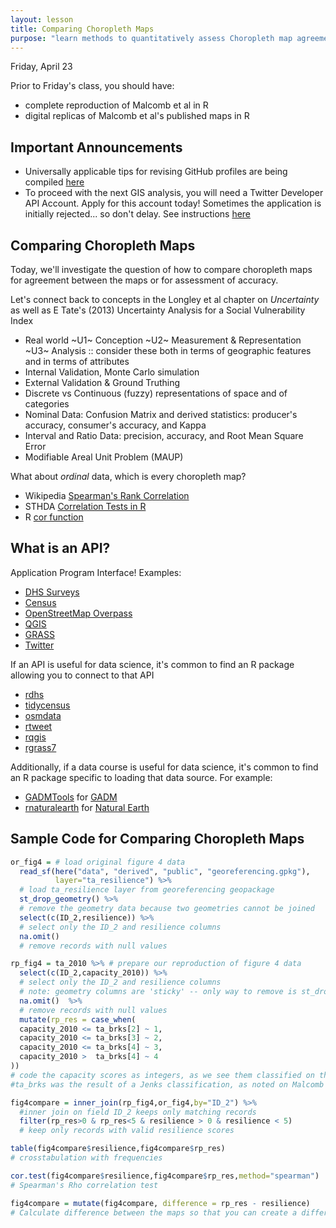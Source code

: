 ```yaml
---
layout: lesson
title: Comparing Choropleth Maps
purpose: "learn methods to quantitatively assess Choropleth map agreement and accuracy"
---
```


Friday, April 23

Prior to Friday's class, you should have:

* complete reproduction of Malcomb et al in R
* digital replicas of Malcomb et al's published maps in R

## Important Announcements

- Universally applicable tips for revising GitHub profiles are being compiled [here](99_theend)
- To proceed with the next GIS analysis, you will need a Twitter Developer API Account. Apply for this account today! Sometimes the application is initially rejected... so don't delay. See instructions [here](2021-04-28-twitter)

## Comparing Choropleth Maps

Today, we'll investigate the question of how to compare choropleth maps for agreement between the maps or for assessment of accuracy.

Let's connect back to concepts in the Longley et al chapter on *Uncertainty* as well as E Tate's (2013) Uncertainty Analysis for a Social Vulnerability Index

- Real world ~U1~ Conception ~U2~ Measurement & Representation ~U3~ Analysis :: consider these both in terms of geographic features and in terms of attributes
- Internal Validation, Monte Carlo simulation
- External Validation & Ground Truthing
- Discrete vs Continuous (fuzzy) representations of space and of categories
- Nominal Data: Confusion Matrix and derived statistics: producer's accuracy, consumer's accuracy, and Kappa
- Interval and Ratio Data: precision, accuracy, and Root Mean Square Error
- Modifiable Areal Unit Problem (MAUP)

What about *ordinal* data, which is every choropleth map?

- Wikipedia [Spearman's Rank Correlation](https://en.wikipedia.org/wiki/Spearman%27s_rank_correlation_coefficient)
- STHDA [Correlation Tests in R](http://www.sthda.com/english/wiki/correlation-test-between-two-variables-in-r)
- R [cor function](https://www.rdocumentation.org/packages/stats/versions/3.6.2/topics/cor)

## What is an API?

Application Program Interface! Examples:

- [DHS Surveys](https://api.dhsprogram.com)
- [Census](https://www.census.gov/data/developers/data-sets.html)
- [OpenStreetMap Overpass](https://wiki.openstreetmap.org/wiki/Overpass_API)
- [QGIS](https://qgis.org/api/3.10/)
- [GRASS](https://grasswiki.osgeo.org/wiki/GRASS_GIS_APIs)
- [Twitter](https://developer.twitter.com/en/docs/twitter-api)

If an API is useful for data science, it's common to find an R package allowing you to connect to that API

- [rdhs](https://cran.r-project.org/package=rdhs)
- [tidycensus](https://cran.r-project.org/package=tidycensus)
- [osmdata](https://cran.r-project.org/web/packages/rgrass7/index.html)
- [rtweet](https://cran.rstudio.com/package=rtweet)
- [rqgis](https://github.com/r-spatial/RQGIS)
- [rgrass7](https://cran.r-project.org/web/packages/rgrass7/index.html)

Additionally, if a data course is useful for data science, it's common to find an R package specific to loading that data source. For example:

- [GADMTools](https://cran.r-project.org/package=GADMTools) for [GADM](https://gadm.org/)
- [rnaturalearth](https://cran.r-project.org/package=rnaturalearth) for [Natural Earth](https://www.naturalearthdata.com/)

## Sample Code for Comparing Choropleth Maps

```r
or_fig4 = # load original figure 4 data
  read_sf(here("data", "derived", "public", "georeferencing.gpkg"), 
          layer="ta_resilience") %>% 
  # load ta_resilience layer from georeferencing geopackage
  st_drop_geometry() %>%
  # remove the geometry data because two geometries cannot be joined
  select(c(ID_2,resilience)) %>%  
  # select only the ID_2 and resilience columns
  na.omit()
  # remove records with null values

rp_fig4 = ta_2010 %>% # prepare our reproduction of figure 4 data
  select(c(ID_2,capacity_2010)) %>%  
  # select only the ID_2 and resilience columns
  # note: geometry columns are 'sticky' -- only way to remove is st_drop_geometry()
  na.omit()  %>%
  # remove records with null values
  mutate(rp_res = case_when(
  capacity_2010 <= ta_brks[2] ~ 1,
  capacity_2010 <= ta_brks[3] ~ 2,
  capacity_2010 <= ta_brks[4] ~ 3,
  capacity_2010 >  ta_brks[4] ~ 4
))
# code the capacity scores as integers, as we see them classified on the map. 
#ta_brks was the result of a Jenks classification, as noted on Malcomb et al's maps

fig4compare = inner_join(rp_fig4,or_fig4,by="ID_2") %>%  
  #inner join on field ID_2 keeps only matching records
  filter(rp_res>0 & rp_res<5 & resilience > 0 & resilience < 5)
  # keep only records with valid resilience scores

table(fig4compare$resilience,fig4compare$rp_res)
# crosstabulation with frequencies

cor.test(fig4compare$resilience,fig4compare$rp_res,method="spearman")
# Spearman's Rho correlation test

fig4compare = mutate(fig4compare, difference = rp_res - resilience) 
# Calculate difference between the maps so that you can create a difference map
```
